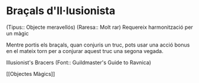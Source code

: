 # Braçals d'Il·lusionista

(Tipus:: Objecte meravellós) (Raresa:: Molt rar)
Requereix harmonització per un màgic

Mentre portis els braçals, quan conjuris un truc, pots usar una acció bonus en el mateix torn per a conjurar aquest truc una segona vegada.

Illusionist's Bracers (Font:: Guildmaster's Guide to Ravnica)

[[Objectes Màgics]]